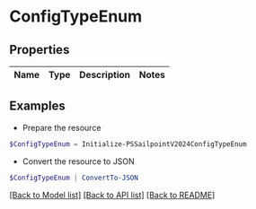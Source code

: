 # ConfigTypeEnum
## Properties

Name | Type | Description | Notes
------------ | ------------- | ------------- | -------------

## Examples

- Prepare the resource
```powershell
$ConfigTypeEnum = Initialize-PSSailpointV2024ConfigTypeEnum 
```

- Convert the resource to JSON
```powershell
$ConfigTypeEnum | ConvertTo-JSON
```

[[Back to Model list]](../README.md#documentation-for-models) [[Back to API list]](../README.md#documentation-for-api-endpoints) [[Back to README]](../README.md)

